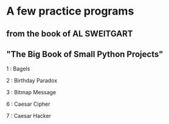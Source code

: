 # A few practice programs 
## from the book of AL SWEITGART 
## "The Big Book of Small Python Projects"

1 : Bagels

2 : Birthday Paradox

3 : Bitmap Message

6 : Caesar Cipher

7 : Caesar Hacker